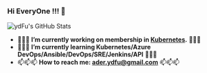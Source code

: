 ### **Hi EveryOne !!!** 👋

![ydFu's GitHub Stats](https://github-readme-stats.vercel.app/api?username=ydFu&show_icons=true&theme=algolia)

- 🔭🔭🔭 **I’m currently working on membership in [Kubernetes](https://github.com/kubernetes).** 🔭🔭🔭
- 🌱🌱🌱 **I’m currently learning Kubernetes/Azure DevOps/Ansible/DevOps/SRE/Jenkins/API** 🌱🌱🌱 
- 📫📫📫 **How to reach me: ader.ydfu@gmail.com** 📫📫📫 
